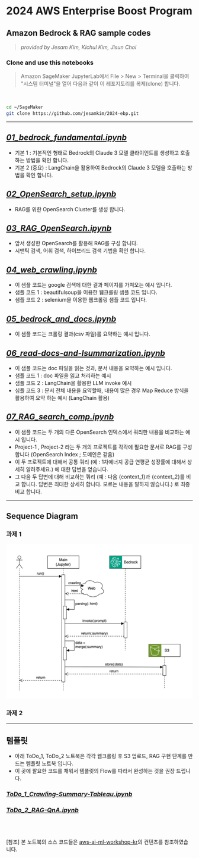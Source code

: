 # 2024 AWS Enterprise Boost Program

## Amazon Bedrock & RAG sample codes
> <i> provided by Jesam Kim, Kichul Kim, Jisun Choi</i>


### Clone and use this notebooks
> Amazon SageMaker JupyterLab에서 File > New > Terminal을 클릭하여 "시스템 터미널"을 열어 다음과 같이 이 레포지토리를 복제(clone) 합니다.
<br>


```bash
cd ~/SageMaker
git clone https://github.com/jesamkim/2024-ebp.git

```

---

## <i>[01_bedrock_fundamental.ipynb](./01_bedrock_fundamental.ipynb)</i>
* 기본 1 : 기본적인 형태로 Bedrock의 Claude 3 모델 클라이언트를 생성하고 호출하는 방법을 확인 합니다.
* 기본 2 (중요) : LangChain을 활용하여 Bedrock의 Claude 3 모델을 호출하는 방법을 확인 합니다.


## <i>[02_OpenSearch_setup.ipynb](./02_OpenSearch_setup.ipynb)</i>
* RAG를 위한 OpenSearch Cluster를 생성 합니다.


## <i>[03_RAG_OpenSearch.ipynb](./03_RAG_OpenSearch.ipynb)</i>
* 앞서 생성한 OpenSearch를 활용해 RAG를 구성 합니다.
* 시맨틱 검색, 어휘 검색, 하이브리드 검색 기법을 확인 합니다.


## <i>[04_web_crawling.ipynb](./04_web_crawling.ipynb)</i>
* 이 샘플 코드는 google 검색에 대한 결과 페이지를 가져오는 예시 입니다.
* 샘플 코드 1 : beautifulsoup을 이용한 웹크롤링 샘플 코드 입니다.
* 샘플 코드 2 : selenium을 이용한 웹크롤링 샘플 코드 입니다.


## <i>[05_bedrock_and_docs.ipynb](./05_bedrock_and_docs.ipynb)</i>
* 이 샘플 코드는 크롤링 결과(csv 파일)를 요약하는 예시 입니다.


## <i>[06_read-docs-and-lsummarization.ipynb](./06_read-docs-and-lsummarization.ipynb)</i>
* 이 샘플 코드는 doc 파일을 읽는 것과, 문서 내용을 요약하는 예시 입니다.
* 샘플 코드 1 : doc 파일을 읽고 처리하는 예시
* 샘플 코드 2 : LangChain을 활용한 LLM invoke 예시
* 심플 코드 3 : 문서 전체 내용을 요약할때, 내용이 많은 경우 Map Reduce 방식을 활용하여 요약 하는 예시 (LangChain 활용)


## <i>[07_RAG_search_comp.ipynb](./07_RAG_search_comp.ipynb)</i>
* 이 샘플 코드는 두 개의 다른 OpenSearch 인덱스에서 쿼리한 내용을 비교하는 예시 입니다.
* Project-1 , Project-2 라는 두 개의 프로젝트를 각각에 필요한 문서로 RAG를 구성 합니다 (OpenSearch Index ; 도메인은 같음)
* 이 두 프로젝트에 대해서 공통 쿼리 (예 : 1차에너지 공급 연평균 성장률에 대해서 상세히 알려주세요.) 에 대한 답변을 얻습니다.
* 그 다음 두 답변에 대해 비교하는 쿼리 (예 : 다음 {context_1}과 {context_2}를 비교 합니다. 답변은 최대한 상세히 합니다. 모르는 내용을 말하지 않습니다.) 로 최종 비교 합니다.


---
## Sequence Diagram
### 과제 1 
![01-sequence-diagram.png](./img/01-sequence-diagram.png)

### 과제 2


---

## 템플릿
* 아래 ToDo_1, ToDo_2 노트북은 각각 웹크롤링 후 S3 업로드, RAG 구현 단계를 만드는 템플릿 노트북 입니다.
* 이 곳에 팔요한 코드를 채워서 템플릿의 Flow를 따라서 완성하는 것을 권장 드립니다.

### <i>[ToDo_1_Crawling-Summary-Tableau.ipynb](./ToDo_1_Crawling-Summary-Tableau.ipynb)</i>



### <i>[ToDo_2_RAG-QnA.ipynb](./ToDo_2_RAG-QnA.ipynb)</i>


<br><br>

[참조] 본 노트북의 소스 코드들은 [aws-ai-ml-workshop-kr](https://github.com/aws-samples/aws-ai-ml-workshop-kr)의 컨텐츠를 참조하였습니다.


